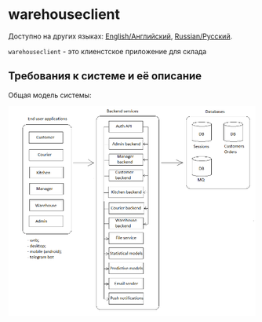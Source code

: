 # warehouseclient

Доступно на других языках: [English/Английский](warehouseclient.md), [Russian/Русский](warehouseclient.ru.md). 

`warehouseclient` - это клиенстcкое приложение для склада 

## Требования к системе и её описание 

Общая модель системы: 

![system_overall](../img/system_overall.png)
